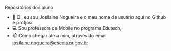 Repositórios dos aluno
- 👋 Oi, eu sou Josilaine Nogueira e o meu nome de usuário aqui no Github é profjosi  
- 💻 Sou professora de Mobile no programa Edutech, 
- 📫 Como chegar até a mim, através do email josilaine.nogueira@escola.pr.gov.br
